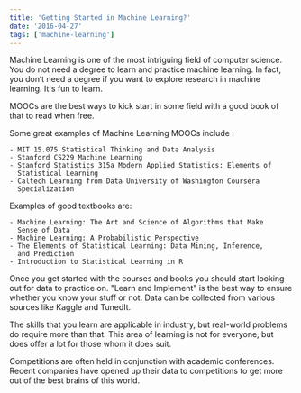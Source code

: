 ```yaml
---
title: 'Getting Started in Machine Learning?'
date: '2016-04-27'
tags: ['machine-learning']
---
```


Machine Learning is one of the most intriguing field of computer science. You do not need a degree to learn and practice machine learning. In fact, you don’t need a degree if you want to explore research in machine learning. It's fun to learn.

MOOCs are the best ways to kick start in some field with a good book of that to read when free.

Some great examples of Machine Learning MOOCs include :

    - MIT 15.075 Statistical Thinking and Data Analysis
    - Stanford CS229 Machine Learning
    - Stanford Statistics 315a Modern Applied Statistics: Elements of 
      Statistical Learning
    - Caltech Learning from Data University of Washington Coursera
      Specialization

Examples of good textbooks are:

    - Machine Learning: The Art and Science of Algorithms that Make
      Sense of Data
    - Machine Learning: A Probabilistic Perspective
    - The Elements of Statistical Learning: Data Mining, Inference,
      and Prediction
    - Introduction to Statistical Learning in R
 
Once you get started with the courses and books you should start looking out for data to practice on. "Learn and Implement" is the best way to ensure whether you know your stuff or not.
Data can be collected from various sources like Kaggle and TunedIt.

The skills that you learn are applicable in industry, but real-world problems do require more than that. This area of learning is not for everyone, but does offer a lot for those whom it does suit.

Competitions are often held in conjunction with academic conferences. Recent companies have opened up their data to competitions to get more out of the best brains of this world.